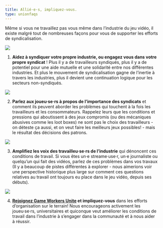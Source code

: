 ```yaml
---
title: Allié·e·s, impliquez-vous.
type: unionfaqs
---
```

Même si vous ne travaillez pas vous même dans l’industrie du jeu vidéo, il existe malgré tout de nombreuses façons pour vous de supporter les efforts de syndicalisation.

<div class="md-img right off-2">
<img
  src="/images/faqs/allyhelp_01.png"
/></div>

1. **Aidez à syndiquer votre propre industrie, ou engagez vous dans votre propre syndicat** ! Plus il y a de travailleurs syndiqués, plus il y a de potentiel pour une aide mutuelle et une solidarité entre nos différentes industries. Et plus le mouvement de syndicalisation gagne de l’inertie à travers les industries, plus il devient une continuation logique pour les secteurs non-syndiqués.


<div class="md-img right off-6">
<img
  src="/images/faqs/allyhelp_02.png"
/></div>

2. **Parlez aux joueu·se·rs à propos de l’importance des syndicats** et comment ils peuvent aborder les problèmes qui touchent à la fois les travailleurs et les consommateurs. Rappelez leurs que les conditions et pressions qui aboutissent à des jeux compromis (ou des mécaniques abusives comme les loot boxes) ne sont pas le choix des travailleurs - on déteste ça aussi, et on veut faire les meilleurs jeux possibles! - mais le résultat des décisions des patrons.


<div class="md-img right off-6">
<img
  src="/images/faqs/allyhelp_03.png"
/></div>

3. **Amplifiez les voix des travailleu·se·rs de l’industrie** qui dénoncent ces conditions de travail. Si vous êtes un·e streame·use·r, un·e journaliste ou quelqu’un qui fait des vidéos, parlez de ces problèmes dans vos travaux (Il y a beaucoup de pistes différentes à explorer - nous aimerions voir une perspective historique plus large sur comment ces questions relatives au travail ont toujours eu place dans le jeu vidéo, depuis ses débuts).


<div class="md-img right off-2">
<img
  src="/images/faqs/allyhelp_04.png"
/></div>

4. **[Rejoignez Game Workers Unite](https://www.gameworkersunite.org/get-involved) et impliquez-vous** dans les efforts d’organisation sur le terrain! Nous encourageons activement les joueu·se·rs, universitaires et quiconque veut améliorer les conditions de travail dans l’industrie à s’engager dans la communauté et à nous aider à réussir.
